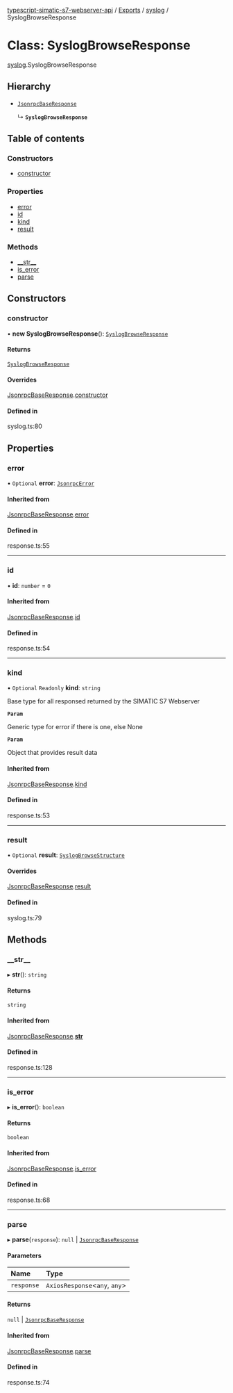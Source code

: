 [typescript-simatic-s7-webserver-api](../README.md) / [Exports](../modules.md) / [syslog](../modules/syslog.md) / SyslogBrowseResponse

# Class: SyslogBrowseResponse

[syslog](../modules/syslog.md).SyslogBrowseResponse

## Hierarchy

- [`JsonrpcBaseResponse`](response.JsonrpcBaseResponse.md)

  ↳ **`SyslogBrowseResponse`**

## Table of contents

### Constructors

- [constructor](syslog.SyslogBrowseResponse.md#constructor)

### Properties

- [error](syslog.SyslogBrowseResponse.md#error)
- [id](syslog.SyslogBrowseResponse.md#id)
- [kind](syslog.SyslogBrowseResponse.md#kind)
- [result](syslog.SyslogBrowseResponse.md#result)

### Methods

- [\_\_str\_\_](syslog.SyslogBrowseResponse.md#__str__)
- [is\_error](syslog.SyslogBrowseResponse.md#is_error)
- [parse](syslog.SyslogBrowseResponse.md#parse)

## Constructors

### constructor

• **new SyslogBrowseResponse**(): [`SyslogBrowseResponse`](syslog.SyslogBrowseResponse.md)

#### Returns

[`SyslogBrowseResponse`](syslog.SyslogBrowseResponse.md)

#### Overrides

[JsonrpcBaseResponse](response.JsonrpcBaseResponse.md).[constructor](response.JsonrpcBaseResponse.md#constructor)

#### Defined in

syslog.ts:80

## Properties

### error

• `Optional` **error**: [`JsonrpcError`](response.JsonrpcError.md)

#### Inherited from

[JsonrpcBaseResponse](response.JsonrpcBaseResponse.md).[error](response.JsonrpcBaseResponse.md#error)

#### Defined in

response.ts:55

___

### id

• **id**: `number` = `0`

#### Inherited from

[JsonrpcBaseResponse](response.JsonrpcBaseResponse.md).[id](response.JsonrpcBaseResponse.md#id)

#### Defined in

response.ts:54

___

### kind

• `Optional` `Readonly` **kind**: `string`

Base type for all responsed returned by the SIMATIC S7 Webserver

**`Param`**

Generic type for error if there is one, else None

**`Param`**

Object that provides result data

#### Inherited from

[JsonrpcBaseResponse](response.JsonrpcBaseResponse.md).[kind](response.JsonrpcBaseResponse.md#kind)

#### Defined in

response.ts:53

___

### result

• `Optional` **result**: [`SyslogBrowseStructure`](syslog.SyslogBrowseStructure.md)

#### Overrides

[JsonrpcBaseResponse](response.JsonrpcBaseResponse.md).[result](response.JsonrpcBaseResponse.md#result)

#### Defined in

syslog.ts:79

## Methods

### \_\_str\_\_

▸ **__str__**(): `string`

#### Returns

`string`

#### Inherited from

[JsonrpcBaseResponse](response.JsonrpcBaseResponse.md).[__str__](response.JsonrpcBaseResponse.md#__str__)

#### Defined in

response.ts:128

___

### is\_error

▸ **is_error**(): `boolean`

#### Returns

`boolean`

#### Inherited from

[JsonrpcBaseResponse](response.JsonrpcBaseResponse.md).[is_error](response.JsonrpcBaseResponse.md#is_error)

#### Defined in

response.ts:68

___

### parse

▸ **parse**(`response`): ``null`` \| [`JsonrpcBaseResponse`](response.JsonrpcBaseResponse.md)

#### Parameters

| Name | Type |
| :------ | :------ |
| `response` | `AxiosResponse`\<`any`, `any`\> |

#### Returns

``null`` \| [`JsonrpcBaseResponse`](response.JsonrpcBaseResponse.md)

#### Inherited from

[JsonrpcBaseResponse](response.JsonrpcBaseResponse.md).[parse](response.JsonrpcBaseResponse.md#parse)

#### Defined in

response.ts:74
